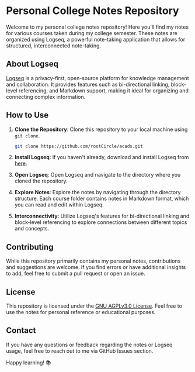 # Personal College Notes Repository

Welcome to my personal college notes repository! Here you'll find my notes for various courses taken during my college semester. These notes are organized using Logseq, a powerful note-taking application that allows for structured, interconnected note-taking.

## About Logseq

[Logseq](https://logseq.com/) is a privacy-first, open-source platform for knowledge management and collaboration. It provides features such as bi-directional linking, block-level referencing, and Markdown support, making it ideal for organizing and connecting complex information.

## How to Use

1. **Clone the Repository**: Clone this repository to your local machine using `git clone`.

    ```bash
    git clone https://github.com/rootCircle/acads.git
    ```

2. **Install Logseq**: If you haven't already, download and install Logseq from [here](https://logseq.com/).

3. **Open Logseq**: Open Logseq and navigate to the directory where you cloned the repository.

4. **Explore Notes**: Explore the notes by navigating through the directory structure. Each course folder contains notes in Markdown format, which you can read and edit within Logseq.

5. **Interconnectivity**: Utilize Logseq's features for bi-directional linking and block-level referencing to explore connections between different topics and concepts.

## Contributing

While this repository primarily contains my personal notes, contributions and suggestions are welcome. If you find errors or have additional insights to add, feel free to submit a pull request or open an issue.

## License

This repository is licensed under the [GNU AGPLv3.0 License](LICENSE). Feel free to use the notes for personal reference or educational purposes.

## Contact

If you have any questions or feedback regarding the notes or Logseq usage, feel free to reach out to me via GitHub Issues section.

Happy learning! 📚
